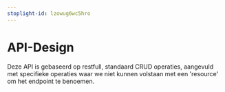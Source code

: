 ```yaml
---
stoplight-id: lzowug6wc5hro
---
```


# API-Design

Deze API is gebaseerd op restfull, standaard CRUD operaties, aangevuld met specifieke operaties waar we niet kunnen volstaan met een 'resource' om het endpoint te benoemen. 
